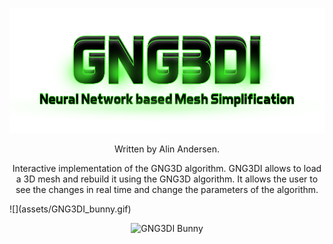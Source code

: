 <p align="center"><img alt="GNG3DI" src="assets/GNG3DI_logo.png"></p>
<p align="center">Written by Alin Andersen.</p>

<p align="center">
Interactive implementation of the GNG3D algorithm.
GNG3DI allows to load a 3D mesh and rebuild it using the GNG3D algorithm.
It allows the user to see the changes in real time and change the parameters of the algorithm.
</p>
![](assets/GNG3DI_bunny.gif)
<p align="center"><img alt="GNG3DI Bunny" src="assets/GNG3DI_bunny.gif"></p>
